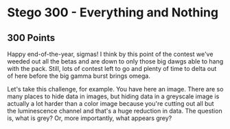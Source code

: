 # Stego 300 - Everything and Nothing
## 300 Points

Happy end-of-the-year, sigmas! I think by this point of the contest we've weeded out all the betas and are down to only those big dawgs able to hang with the pack. Still, lots of contest left to go and plenty of time to delta out of here before the big gamma burst brings omega.

Let's take this challenge, for example. You have here an image. There are so many places to hide data in images, but hiding data in a greyscale image is actually a lot harder than a color image because you're cutting out all but the luminescence channel and that's a huge reduction in data. The question is, what is grey? Or, more importantly, what appears grey?


